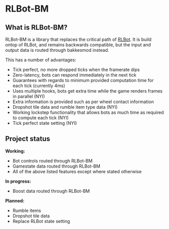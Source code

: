# RLBot-BM

## What is RLBot-BM?

RLBot-BM is a library that replaces the critical path of [RLBot](https://rlbot.org/). 
It is build ontop of RLBot, and remains backwards compatible, but the input and output data is routed through bakkesmod instead.

This has a number of advantages:
* Tick perfect, no more dropped ticks when the framerate dips
* Zero-latency, bots can respond immediately in the next tick
* Guarantees with regards to minimum provided computation time for each tick (currently 4ms)
* Uses multiple hooks, bots get extra time while the game renders frames in parallel (NYI)
* Extra information is provided such as per wheel contact information
* Dropshot tile data and rumble item type data (NYI)
* Working lockstep functionality that allows bots as much time as required to compute each tick (NYI)
* Tick perfect state setting (NYI)

## Project status

**Working:**
* Bot controls routed through RLBot-BM
* Gamestate data routed through RLBot-BM
* All of the above listed features except where stated otherwise

**In progress:**
* Boost data routed through RLBot-BM

**Planned:**
* Rumble items
* Dropshot tile data
* Replace RLBot state setting
